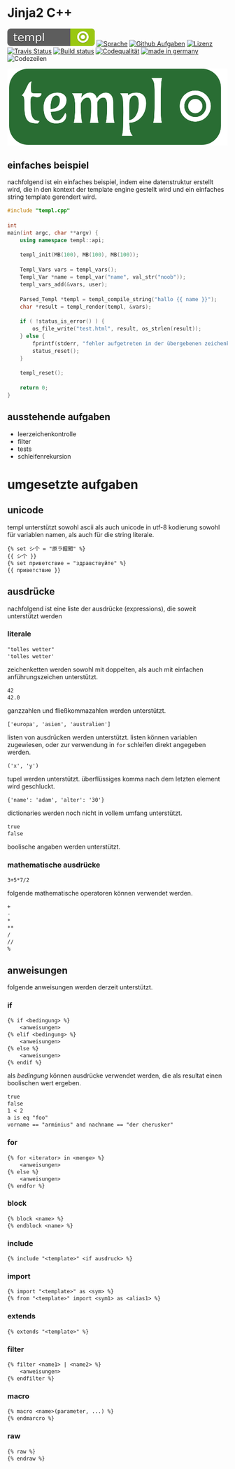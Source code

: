 # Jinja2 C++

[![Templ](static/shield.svg)](https://github.com/NoobSaibot/templ) [![Sprache](https://img.shields.io/badge/language-C++-blue.svg)](https://isocpp.org/) [![Github Aufgaben](https://img.shields.io/github/issues/NoobSaibot/templ)](https://github.com/NoobSaibot/templ/issues) [![Lizenz](https://img.shields.io/github/license/NoobSaibot/templ)](https://raw.githubusercontent.com/NoobSaibot/templ/dev/LICENSE) [![Travis Status](https://travis-ci.org/NoobSaibot/templ.svg?branch=dev)](https://travis-ci.org/NoobSaibot/templ) [![Build status](https://ci.appveyor.com/api/projects/status/d5vpfm3mtao94aow/branch/dev?svg=true)](https://ci.appveyor.com/project/NoobSaibot/templ/branch/dev) [![Codequalität](https://api.codacy.com/project/badge/Grade/f4e97144ea6d43b3a38fc34e9b5e50b7)](https://www.codacy.com/manual/NoobSaibot/templ?utm_source=github.com&amp;utm_medium=referral&amp;utm_content=NoobSaibot/templ&amp;utm_campaign=Badge_Grade) [![made in germany](https://img.shields.io/badge/made%20in-germany-red)](https://en.wikipedia.org/wiki/Made_in_Germany) ![Codezeilen](https://tokei.rs/b1/github/NoobSaibot/templ)

![](static/logo_1000.png)

## einfaches beispiel

nachfolgend ist ein einfaches beispiel, indem eine datenstruktur erstellt wird, die in den kontext der
template engine gestellt wird und ein einfaches string template gerendert wird.

```c++
#include "templ.cpp"

int
main(int argc, char **argv) {
    using namespace templ::api;

    templ_init(MB(100), MB(100), MB(100));

    Templ_Vars vars = templ_vars();
    Templ_Var *name = templ_var("name", val_str("noob"));
    templ_vars_add(&vars, user);

    Parsed_Templ *templ = templ_compile_string("hallo {{ name }}");
    char *result = templ_render(templ, &vars);

    if ( !status_is_error() ) {
        os_file_write("test.html", result, os_strlen(result));
    } else {
        fprintf(stderr, "fehler aufgetreten in der übergebenen zeichenkette: %s\n", status_message());
        status_reset();
    }

    templ_reset();

    return 0;
}
```

## ausstehende aufgaben

- leerzeichenkontrolle
- filter
- tests
- schleifenrekursion

# umgesetzte aufgaben

## unicode

templ unterstützt sowohl ascii als auch unicode in utf-8 kodierung sowohl für variablen namen, als auch
für die string literale.

```jinja2
{% set シ个 = "原ラ掘聞" %}
{{ シ个 }}
{% set приветствие = "здравствуйте" %}
{{ приветствие }}
```

## ausdrücke

nachfolgend ist eine liste der ausdrücke (expressions), die soweit unterstützt werden

### literale

```jinja2
"tolles wetter"
'tolles wetter'
```

zeichenketten werden sowohl mit doppelten, als auch mit einfachen anführungszeichen unterstützt.

```jinja2
42
42.0
```

ganzzahlen und fließkommazahlen werden unterstützt.

```jinja2
['europa', 'asien', 'australien']
```

listen von ausdrücken werden unterstützt. listen können variablen zugewiesen, oder zur 
verwendung in `for` schleifen direkt angegeben werden.

```jinja2
('x', 'y')
```

tupel werden unterstützt. überflüssiges komma nach dem letzten element wird geschluckt.

```jinja2
{'name': 'adam', 'alter': '30'}
```

dictionaries werden noch nicht in vollem umfang unterstützt.

```jinja2
true
false
```

boolische angaben werden unterstützt.

### mathematische ausdrücke

```jinja2
3+5*7/2
```

folgende mathematische operatoren können verwendet werden.

```jinja2
+
-
*
**
/
//
%
```

## anweisungen

folgende anweisungen werden derzeit unterstützt.

### if

```jinja2
{% if <bedingung> %}
    <anweisungen>
{% elif <bedingung> %}
    <anweisungen>
{% else %}
    <anweisungen>
{% endif %}
```

als *bedingung* können ausdrücke verwendet werden, die als resultat einen boolischen wert ergeben.

    true
    false
    1 < 2
    a is eq "foo"
    vorname == "arminius" and nachname == "der cherusker"

### for

```jinja2
{% for <iterator> in <menge> %}
    <anweisungen>
{% else %}
    <anweisungen>
{% endfor %}
```

### block

```jinja2
{% block <name> %}
{% endblock <name> %}
```

### include

```jinja2
{% include "<template>" <if ausdruck> %}
```

### import

```jinja2
{% import "<template>" as <sym> %}
{% from "<template>" import <sym1> as <alias1> %}
```

### extends

```jinja2
{% extends "<template>" %}
```

### filter

```jinja2
{% filter <name1> | <name2> %}
    <anweisungen>
{% endfilter %}
```

### macro

```jinja2
{% macro <name>(parameter, ...) %}
{% endmarcro %}
```

### raw

```jinja2
{% raw %}
{% endraw %}
```
